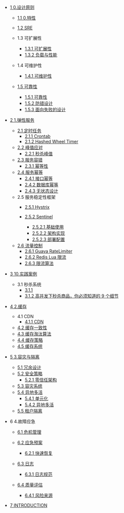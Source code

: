   - [1 0.设计原则](/0.设计原则/README.md)
    - [1.1 0.特性](/0.设计原则/0.特性/README.md)
      
    - [1.2 SRE](/0.设计原则/SRE/README.md)
      
    - 1.3 可扩展性
      - [1.3.1 可扩展性](/0.设计原则/可扩展性/可扩展性.md)
      - [1.3.2 负载与性能](/0.设计原则/可扩展性/负载与性能.md)
    - 1.4 可维护性
      - [1.4.1 可维护性](/0.设计原则/可维护性/可维护性.md)
    - [1.5 可靠性](/0.设计原则/可靠性/README.md)
      - [1.5.1 可靠性](/0.设计原则/可靠性/可靠性.md)
      - [1.5.2 防错设计](/0.设计原则/可靠性/防错设计.md)
      - [1.5.3 面向失败的设计](/0.设计原则/可靠性/面向失败的设计.md)
  - [2 1.弹性服务](/1.弹性服务/README.md)
    - [2.1 定时任务](/1.弹性服务/定时任务/README.md)
      - [2.1.1 Crontab](/1.弹性服务/定时任务/Crontab.md)
      - [2.1.2 Hashed Wheel Timer](/1.弹性服务/定时任务/Hashed%20Wheel%20Timer.md)
    - [2.2 峰值应对](/1.弹性服务/峰值应对/README.md)
      - [2.2.1 秒杀峰值](/1.弹性服务/峰值应对/秒杀峰值.md)
    - [2.3 服务容错](/1.弹性服务/服务容错/README.md)
      - [2.3.1 幂等性](/1.弹性服务/服务容错/幂等性.md)
    - [2.4 服务幂等](/1.弹性服务/服务幂等/README.md)
      - [2.4.1 接口幂等](/1.弹性服务/服务幂等/接口幂等.md)
      - [2.4.2 数据库幂等](/1.弹性服务/服务幂等/数据库幂等.md)
      - [2.4.3 无状态设计](/1.弹性服务/服务幂等/无状态设计.md)
    - 2.5 服务稳定性框架
      - [2.5.1 Hystrix](/1.弹性服务/服务稳定性框架/Hystrix/README.md)
        
      - [2.5.2 Sentinel](/1.弹性服务/服务稳定性框架/Sentinel/README.md)
        - [2.5.2.1 基础使用](/1.弹性服务/服务稳定性框架/Sentinel/基础使用.md)
        - [2.5.2.2 架构实现](/1.弹性服务/服务稳定性框架/Sentinel/架构实现.md)
        - [2.5.2.3 部署配置](/1.弹性服务/服务稳定性框架/Sentinel/部署配置.md)
    - [2.6 流量控制](/1.弹性服务/流量控制/README.md)
      - [2.6.1 Guava RateLimiter](/1.弹性服务/流量控制/Guava%20RateLimiter.md)
      - [2.6.2 Redis Lua 限流](/1.弹性服务/流量控制/Redis%20Lua%20限流.md)
      - [2.6.3 限流算法](/1.弹性服务/流量控制/限流算法.md)
  - [3 10.实践案例](/10.实践案例/README.md)
    - 3.1 秒杀系统
      - [3.1.1 ](/10.实践案例/秒杀系统/12306.md)
      - [3.1.2 高并发下秒杀商品，你必须知道的 9 个细节](/10.实践案例/秒杀系统/2021-高并发下秒杀商品，你必须知道的%209%20个细节.md)
  - [4 2.缓存](/2.缓存/README.md)
    - 4.1 CDN
      - [4.1.1 CDN](/2.缓存/CDN/CDN.md)
    - [4.2 缓存一致性](/2.缓存/缓存一致性.md)
    - [4.3 缓存淘汰算法](/2.缓存/缓存淘汰算法.md)
    - [4.4 缓存策略](/2.缓存/缓存策略.md)
    - [4.5 缓存系统](/2.缓存/缓存系统/README.md)
      
  - [5 3.容灾与隔离](/3.容灾与隔离/README.md)
    - [5.1 冗余设计](/3.容灾与隔离/冗余设计.md)
    - [5.2 安全策略](/3.容灾与隔离/安全策略/README.md)
      - [5.2.1 零信任架构](/3.容灾与隔离/安全策略/零信任架构.md)
    - [5.3 容灾系统](/3.容灾与隔离/容灾系统.md)
    - [5.4 异地多活](/3.容灾与隔离/异地多活/README.md)
      - [5.4.1 单元化](/3.容灾与隔离/异地多活/单元化.md)
      - [5.4.2 异地多活](/3.容灾与隔离/异地多活/异地多活.md)
    - [5.5 租户隔离](/3.容灾与隔离/租户隔离.md)
  - 6 4.故障应急
    - [6.1 危机管理](/4.故障应急/危机管理/README.md)
      
    - [6.2 应急预案](/4.故障应急/应急预案/README.md)
      - [6.2.1 快速恢复](/4.故障应急/应急预案/快速恢复.md)
    - [6.3 日志](/4.故障应急/日志/README.md)
      - [6.3.1 日志规范](/4.故障应急/日志/日志规范.md)
    - [6.4 质量评估](/4.故障应急/质量评估/README.md)
      - [6.4.1 风险来源](/4.故障应急/质量评估/风险来源.md)
  - [7 INTRODUCTION](/INTRODUCTION.md)